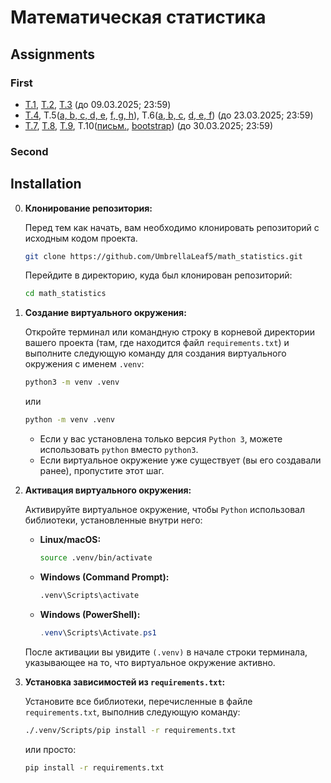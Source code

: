 # Математическая статистика

## Assignments

### First
* [T.1](./assignment_1/task_01.pdf), [T.2](./assignment_1/task_02.ipynb), [T.3](./assignment_1/task_03.pdf) (до 09.03.2025; 23:59)
* [T.4](./assignment_1/task_04.pdf), T.5([a, b, c, d, e](./assignment_1/task_05_a_b_c_d_e.pdf), [f, g, h](./assignment_1/task_05_f_g_h.ipynb)), T.6([a, b, c](./assignment_1/task_06_a_b_c.pdf), [d, e, f](./assignment_1/task_06_d_e_f.ipynb)) (до 23.03.2025; 23:59)
* [Т.7](./assignment_1/task_07.pdf), [Т.8](./assignment_1/task_08.pdf), [Т.9](./assignment_1/task_09.pdf), Т.10([письм.](./assignment_1/task_10.pdf), [bootstrap](./assignment_1/task_10.ipynb)) (до 30.03.2025; 23:59)

### Second

## Installation

0.  **Клонирование репозитория:**

    Перед тем как начать, вам необходимо клонировать репозиторий с исходным кодом проекта.
 
    ```bash
    git clone https://github.com/UmbrellaLeaf5/math_statistics.git
    ```

    Перейдите в директорию, куда был клонирован репозиторий:

    ```bash
    cd math_statistics
    ``` 


1.  **Создание виртуального окружения:**

    Откройте терминал или командную строку в корневой директории вашего проекта (там, где находится файл `requirements.txt`) и выполните следующую команду для создания виртуального окружения с именем `.venv`:

    ```bash
    python3 -m venv .venv
    ```

    или

    ```bash
    python -m venv .venv
    ```

    *   Если у вас установлена только версия `Python 3`, можете использовать `python` вместо `python3`.
    *   Если виртуальное окружение уже существует (вы его создавали ранее), пропустите этот шаг.


2.  **Активация виртуального окружения:**

    Активируйте виртуальное окружение, чтобы `Python` использовал библиотеки, установленные внутри него:

    *   **Linux/macOS:**

        ```bash
        source .venv/bin/activate
        ```

    *   **Windows (Command Prompt):**

        ```cmd
        .venv\Scripts\activate
        ```

    *   **Windows (PowerShell):**

        ```powershell
        .venv\Scripts\Activate.ps1
        ```

    После активации вы увидите `(.venv)` в начале строки терминала, указывающее на то, что виртуальное окружение активно.


3.  **Установка зависимостей из `requirements.txt`:**

    Установите все библиотеки, перечисленные в файле `requirements.txt`, выполнив следующую команду:

    ```bash
    ./.venv/Scripts/pip install -r requirements.txt
    ```

    или просто:

    ```bash
    pip install -r requirements.txt
    ```